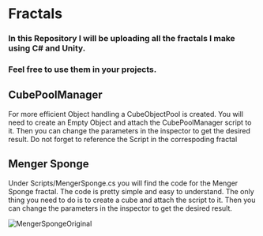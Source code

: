 # Fractals
### In this Repository I will be uploading all the fractals I make using C# and Unity.
### Feel free to use them in your projects.

## CubePoolManager
For more efficient Object handling a CubeObjectPool is created. You will need to create an Empty Object and attach the CubePoolManager script to it. Then you can change the parameters in the inspector to get the desired result. Do not forget to reference the Script in the correspoding fractal

## Menger Sponge

Under Scripts/MengerSponge.cs you will find the code for the Menger Sponge fractal. The code is pretty simple and easy to understand. The only thing you need to do is to create a cube and attach the script to it. Then you can change the parameters in the inspector to get the desired result.


![MengerSpongeOriginal]([Docs/MengerSpongeOriginal.png](https://github.com/schnock-art/Fractals/blob/master/Docs/MengerSpongeOriginal.png)https://github.com/schnock-art/Fractals/blob/master/Docs/MengerSpongeOriginal.png)
